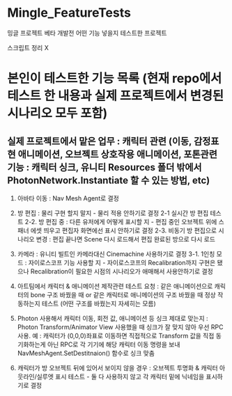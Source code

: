 # Mingle_FeatureTests
밍글 프로젝트 베타 개발전 어떤 기능 넣을지 테스트한 프로젝트

스크립트 정리 X



# 본인이 테스트한 기능 목록 (현재 repo에서 테스트 한 내용과 실제 프로젝트에서 변경된 시나리오 모두 포함)
## 실제 프로젝트에서 맡은 업무 : 캐릭터 관련 (이동, 감정표현 애니메이션, 오브젝트 상호작용 애니메이션, 포톤관련 기능 : 캐릭터 싱크, 유니티 Resources 폴더 밖에서 PhotonNetwork.Instantiate 할 수 있는 방법, etc)

1. 아바타 이동 : Nav Mesh Agent로 결정

2. 방 편집 : 물리 구현 할지 말지 - 물리 적용 안하기로 결정
2-1 실시간 방 편집 테스트
2-2. 방 편집 중 : 다른 유저에게 어떻게 표시할 지 - 편집 중인 오브젝트 위에 스패너 에셋 띄우고 편집자 화면에선 표시 안하기로 결정
2-3. 비동기 방 편집으로 시나리오 변경 : 편집 끝나면 Scene 다시 로드해서 편집 완료된 방으로 다시 로드

3. 카메라 : 유니티 빌트인 카메라대신 Cinemachine 사용하기로 결정
3-1. 1인칭 모드 : 자이로스코프 기능 사용할 지 - 자이로스코프의 Recalibration까지 구현은 됐으나 Recalibration이 필요한 시점의 시나리오가 애매해서 사용안하기로 결정

4. 아트팀에서 캐릭터 & 애니메이션 제작관련 테스트 요청 : 같은 애니메이션으로 캐릭터의 bone 구조 바꿨을 때 or 같은 캐릭터로 애니메이션의 구조 바꿨을 때 정상 작동하는지 테스트 (어떤 구조를 바꿨는지 자세히는 모름)

5. Photon 사용해서 캐릭터 이동, 회전 값, 애니메이션 등 싱크 제대로 맞는지 : Photon Transform/Animator View 사용했을 때 싱크가 잘 맞지 않아 우선 RPC 사용. 예 : 캐릭터가 (0,0,0)좌표로 이동하면 직접적으로 Transform 값을 직접 동기화하는게 아닌 RPC로 각 기기에 해당 캐릭터 이동 명령을 보내 NavMeshAgent.SetDestitnaion() 함수로 싱크 맞춤

6. 캐릭터가 방 오브젝트 뒤에 있어서 보이지 않을 경우 : 오브젝트 투명화 & 캐릭터 아웃라인/실루엣 표시 테스트 - 둘 다 사용하지 않고 각 캐릭터 밑에 닉네임을 표시하기로 결정
